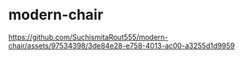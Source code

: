 # modern-chair

https://github.com/SuchismitaRout555/modern-chair/assets/97534398/3de84e28-e758-4013-ac00-a3255d1d9959
